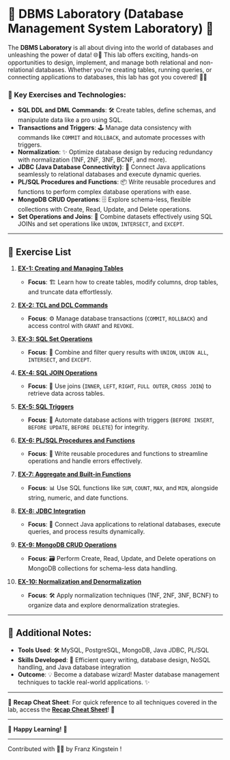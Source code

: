 # 🌟 DBMS Laboratory (Database Management System Laboratory) 🌟

The **DBMS Laboratory** is all about diving into the world of databases and unleashing the power of data! 🌐💾 This lab offers exciting, hands-on opportunities to design, implement, and manage both relational and non-relational databases. Whether you're creating tables, running queries, or connecting applications to databases, this lab has got you covered! 🎉💡

### 🚀 Key Exercises and Technologies:
- **SQL DDL and DML Commands**: 🛠️ Create tables, define schemas, and manipulate data like a pro using SQL.
- **Transactions and Triggers**: 🕹️ Manage data consistency with commands like `COMMIT` and `ROLLBACK`, and automate processes with triggers.
- **Normalization**: ✨ Optimize database design by reducing redundancy with normalization (1NF, 2NF, 3NF, BCNF, and more).
- **JDBC (Java Database Connectivity)**: 🤖 Connect Java applications seamlessly to relational databases and execute dynamic queries.
- **PL/SQL Procedures and Functions**: 📦 Write reusable procedures and functions to perform complex database operations with ease.
- **MongoDB CRUD Operations**: 🗄️ Explore schema-less, flexible collections with Create, Read, Update, and Delete operations.
- **Set Operations and Joins**: 🧩 Combine datasets effectively using SQL JOINs and set operations like `UNION`, `INTERSECT`, and `EXCEPT`.

---

## 🎯 **Exercise List**

1. **[EX-1: Creating and Managing Tables](./expt_1.md)**  
   - **Focus**: 🏗️ Learn how to create tables, modify columns, drop tables, and truncate data effortlessly.

2. **[EX-2: TCL and DCL Commands](./expt_2.md)**  
   - **Focus**: ⚙️ Manage database transactions (`COMMIT`, `ROLLBACK`) and access control with `GRANT` and `REVOKE`.

3. **[EX-3: SQL Set Operations](./expt_3.md)**  
   - **Focus**: 🔄 Combine and filter query results with `UNION`, `UNION ALL`, `INTERSECT`, and `EXCEPT`.

4. **[EX-4: SQL JOIN Operations](./expt_4.md)**  
   - **Focus**: 🔗 Use joins (`INNER`, `LEFT`, `RIGHT`, `FULL OUTER`, `CROSS JOIN`) to retrieve data across tables.

5. **[EX-5: SQL Triggers](./expt_5.md)**  
   - **Focus**: 🎯 Automate database actions with triggers (`BEFORE INSERT`, `BEFORE UPDATE`, `BEFORE DELETE`) for integrity.

6. **[EX-6: PL/SQL Procedures and Functions](./expt_6.md)**  
   - **Focus**: 🔧 Write reusable procedures and functions to streamline operations and handle errors effectively.

7. **[EX-7: Aggregate and Built-in Functions](./expt_7.md)**  
   - **Focus**: 📊 Use SQL functions like `SUM`, `COUNT`, `MAX`, and `MIN`, alongside string, numeric, and date functions.

8. **[EX-8: JDBC Integration](./expt_8.md)**  
   - **Focus**: 🤝 Connect Java applications to relational databases, execute queries, and process results dynamically.

9. **[EX-9: MongoDB CRUD Operations](./expt_9.md)**  
   - **Focus**: 🗃️ Perform Create, Read, Update, and Delete operations on MongoDB collections for schema-less data handling.

10. **[EX-10: Normalization and Denormalization](./expt_10.md)**  
    - **Focus**: 🛠️ Apply normalization techniques (1NF, 2NF, 3NF, BCNF) to organize data and explore denormalization strategies.

---

## 🌈 Additional Notes:
- **Tools Used**: 🛠️ MySQL, PostgreSQL, MongoDB, Java JDBC, PL/SQL
- **Skills Developed**: 🚀 Efficient query writing, database design, NoSQL handling, and Java database integration
- **Outcome**: 💡 Become a database wizard! Master database management techniques to tackle real-world applications. ✨

---

🎉 **Recap Cheat Sheet**: For quick reference to all techniques covered in the lab, access the **[Recap Cheat Sheet](./RecapSheet.md)**! 📜

---

🌟 **Happy Learning!** 🌟

-----

Contributed with 🫶🏻 by Franz Kingstein !

